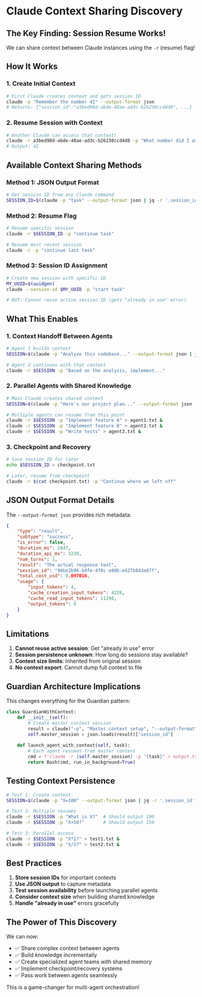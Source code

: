 # Claude Context Sharing Discovery

## The Key Finding: Session Resume Works!

We can share context between Claude instances using the `-r` (resume) flag!

## How It Works

### 1. Create Initial Context
```bash
# First Claude creates context and gets session ID
claude -p "Remember the number 42" --output-format json
# Returns: {"session_id":"a3bed98d-abde-48ae-ad3c-b26238ccd4d8", ...}
```

### 2. Resume Session with Context
```bash
# Another Claude can access that context!
claude -r a3bed98d-abde-48ae-ad3c-b26238ccd4d8 -p "What number did I ask you to remember?"
# Output: 42
```

## Available Context Sharing Methods

### Method 1: JSON Output Format
```bash
# Get session ID from any Claude command
SESSION_ID=$(claude -p "task" --output-format json | jq -r '.session_id')
```

### Method 2: Resume Flag
```bash
# Resume specific session
claude -r $SESSION_ID -p "continue task"

# Resume most recent session
claude -c -p "continue last task"
```

### Method 3: Session ID Assignment
```bash
# Create new session with specific ID
MY_UUID=$(uuidgen)
claude --session-id $MY_UUID -p "start task"

# BUT: Cannot reuse active session ID (gets "already in use" error)
```

## What This Enables

### 1. Context Handoff Between Agents
```bash
# Agent 1 builds context
SESSION=$(claude -p "Analyze this codebase..." --output-format json | jq -r '.session_id')

# Agent 2 continues with that context
claude -r $SESSION -p "Based on the analysis, implement..."
```

### 2. Parallel Agents with Shared Knowledge
```bash
# Main Claude creates shared context
SESSION=$(claude -p "Here's our project plan..." --output-format json | jq -r '.session_id')

# Multiple agents can resume from this point
claude -r $SESSION -p "Implement feature A" > agent1.txt &
claude -r $SESSION -p "Implement feature B" > agent2.txt &
claude -r $SESSION -p "Write tests" > agent3.txt &
```

### 3. Checkpoint and Recovery
```bash
# Save session ID for later
echo $SESSION_ID > checkpoint.txt

# Later, resume from checkpoint
claude -r $(cat checkpoint.txt) -p "Continue where we left off"
```

## JSON Output Format Details

The `--output-format json` provides rich metadata:

```json
{
    "type": "result",
    "subtype": "success",
    "is_error": false,
    "duration_ms": 2447,
    "duration_api_ms": 3239,
    "num_turns": 1,
    "result": "The actual response text",
    "session_id": "96be2b96-b4fe-4f8c-a90b-e427b843e87f",
    "total_cost_usd": 0.097016,
    "usage": {
        "input_tokens": 4,
        "cache_creation_input_tokens": 4228,
        "cache_read_input_tokens": 11298,
        "output_tokens": 6
    }
}
```

## Limitations

1. **Cannot reuse active session**: Get "already in use" error
2. **Session persistence unknown**: How long do sessions stay available?
3. **Context size limits**: Inherited from original session
4. **No context export**: Cannot dump full context to file

## Guardian Architecture Implications

This changes everything for the Guardian pattern:

```python
class GuardianWithContext:
    def __init__(self):
        # Create master context session
        result = claude("-p", "Master context setup", "--output-format", "json")
        self.master_session = json.loads(result)["session_id"]
    
    def launch_agent_with_context(self, task):
        # Each agent resumes from master context
        cmd = f'claude -r {self.master_session} -p "{task}" > output.txt'
        return Bash(cmd, run_in_background=True)
```

## Testing Context Persistence

```bash
# Test 1: Create context
SESSION=$(claude -p "X=100" --output-format json | jq -r '.session_id')

# Test 2: Multiple resumes
claude -r $SESSION -p "What is X?"  # Should output 100
claude -r $SESSION -p "X+50?"       # Should output 150

# Test 3: Parallel access
claude -r $SESSION -p "X*2?" > test1.txt &
claude -r $SESSION -p "X/2?" > test2.txt &
```

## Best Practices

1. **Store session IDs** for important contexts
2. **Use JSON output** to capture metadata
3. **Test session availability** before launching parallel agents
4. **Consider context size** when building shared knowledge
5. **Handle "already in use"** errors gracefully

## The Power of This Discovery

We can now:
- ✅ Share complex context between agents
- ✅ Build knowledge incrementally
- ✅ Create specialized agent teams with shared memory
- ✅ Implement checkpoint/recovery systems
- ✅ Pass work between agents seamlessly

This is a game-changer for multi-agent orchestration!